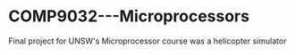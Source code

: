 # COMP9032---Microprocessors
Final project for UNSW's Microprocessor course was a helicopter simulator
